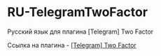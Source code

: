 # RU-TelegramTwoFactor
Русский язык для плагина [Telegram] Two Factor 

Ссылка на плагина - <a href="https://xenforo.info/resources/telegram-two-factor.7087/">[Telegram] Two Factor </a>
